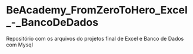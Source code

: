 # BeAcademy_FromZeroToHero_Excel_-_BancoDeDados
Repositório com os arquivos do projetos final de Excel e Banco de Dados com Mysql
